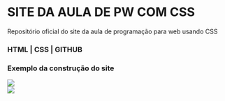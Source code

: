 # SITE DA AULA DE PW COM CSS

Repositório oficial do site da aula de programação para web usando CSS

### HTML | CSS | GITHUB

### Exemplo da construção do site

<img src="pikachu.jpg">
<br>
<img src="bnha.jpg">
